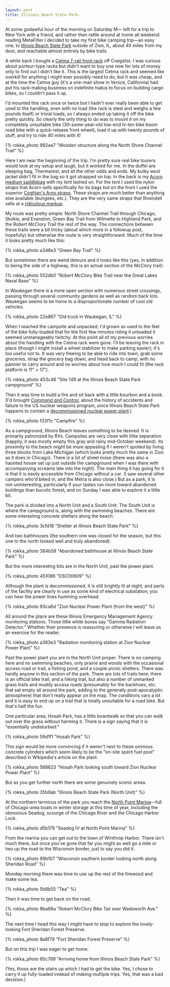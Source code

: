```yaml
---
layout: post
title: Illinois Beach State Park.
---
```


At some godawful hour of the morning on Saturday M&mdash; left for a trip to New York with a friend, and rather than rattle around at home all weekend reading MetaFilter I decided to take my first bike camping trip&mdash;an easy one, to <a href="http://dnr.state.il.us/Lands/landmgt/parks/R2/ILBEACH.HTM">Illinois Beach State Park</a> outside of Zion, IL, about 40 miles from my door, and reachable almost entirely by bike trails.

A while back I bought a <a href="http://cetmacargo.com/products/7-rail-cetma-rack">Cetma 7-rail front rack</a> off Craigslist. I was curious about porteur-type racks but didn't want to buy one new for lots of money only to find out I didn't like it. This is the largest Cetma rack and seemed like overkill for anything I might ever possibly need to do, but it was cheap, and at the time the Cetma guy (it's a one-man show in Venice, California) had put his rack-making business on indefinite hiatus to focus on building cargo bikes, so I couldn't pass it up.

I'd mounted this rack once or twice but I hadn't ever really been able to get used to the handling, even with no load (the rack is steel and weighs a few pounds itself) or trivial loads, so I always ended up taking it off the bike pretty quickly. So clearly the only thing to do was to mount it on my completely unsuitable bike (30-some-year-old low-end hi-ten bike boom road bike with a quick-release front wheel), load it up with twenty pounds of stuff, and try to ride 40 miles with it!

{% rokka_photo 992ae7 "Wooden structure along the North Shore Channel Trail" %}

Here I am near the beginning of the trip. I'm pretty sure real bike tourers would look at my setup and laugh, but it worked for me. In the duffel are sleeping bag, Thermarest, and all the other odds and ends. My bulky wool jacket didn't fit in the bag so it got strapped on top. In the back is my <a href="http://www.acornbags.com/medbag.html">Acorn medium saddlebag</a> with my tent lashed on. For the tent I used the nylon straps that Acorn sells specifically for its bags but on the front I used the superior <a href="http://www.coghlans.com/products/60-inch-arno-straps-8460">Coghlan's Arno straps</a>. These straps are much better than anything else available (bungees, etc.). They are the very same straps that Rivendell sells at a <a href="http://www.rivbike.com/product-p/m3.htm">ridiculous markup</a>.

My route was pretty simple: North Shore Channel Trail through Chicago, Skokie, and Evanston, Green Bay Trail from Wilmette to Highland Park, and the Robert McClory Trail the rest of the way. The connections between these trails were a bit tricky (about which more in a followup post, hopefully) but otherwise the route is very straightforward. Much of the time it looks pretty much like this:

{% rokka_photo a348e3 "Green Bay Trail" %}

But sometimes there are weird detours and it looks like this (yes, in addition to being the side of a highway, this is an actual section of the McClory trail):

{% rokka_photo 552db0 "Robert McClory Bike Trail near the Great Lakes Naval Base" %}

In Waukegan there is a more open section with numerous street crossings, passing through several community gardens as well as random back lots. Waukegan seems to be home to a disproportionate number of cool old vehicles.

{% rokka_photo 22e867 "Old truck in Waukegan, IL" %}

When I reached the campsite and unpacked, I'd grown so used to the feel of the bike fully-loaded that for the first few minutes riding it unloaded it seemed unmanageably twitchy. At this point all of my previous worries about the handling with the Cetma rack were gone. I'll be leaving the rack in place (though I might install a wheel stabilizer to make parking easier); it's too useful not to. It was very freeing to be able to ride into town, grab some groceries, strap the grocery bag down, and head back to camp, with no pannier to carry around and no worries about how much I could fit (the rack platform is 11" &times; 17").

{% rokka_photo 453c46 "Site 149 at the Illinois Beach State Park campground" %}

Then it was time to build a fire and sit back with a little bourbon and a book. (I'd brought <a href="http://www.amazon.com/Command-Control-Damascus-Accident-Illusion/dp/1594202273"><i>Command and Control</i></a>, about the history of accidents and failure in the US nuclear weapons program, since Illinois Beach State Park happens to contain a <a href="http://en.wikipedia.org/wiki/Zion_Nuclear_Power_Station">decommissioned nuclear power plant</a>.)

{% rokka_photo f33f1c "Campfire" %}

As a campground, Illinois Beach leaves something to be desired. It is primarily patronized by RVs. Campsites are very close with little separation (happily, it was mostly empty this gray and rainy mid-October weekend). Its proximity to the beach might be more appealing if I weren't spoiled by living three blocks from Lake Michigan (which looks pretty much the same in Zion as it does in Chicago). There is a lot of street noise (there was also a haunted house set up just outside the campground when I was there with accompanying screams late into the night). The main thing it has going for it is that it is easily accessible from Chicago without a car. (I saw several other campers who'd biked in, and the Metra is also close.) But as a park, it is not-uninteresting, particularly if your tastes run more toward abandoned buildings than bucolic forest, and on Sunday I was able to explore it a little bit.

The park is divided into a North Unit and a South Unit. The South Unit is where the campground is, along with the swimming beaches. There are some interesting concrete shelters along the beach:

{% rokka_photo 3cfd18 "Shelter at Illinois Beach State Park" %}

And two bathhouses (the southern one was closed for the season, but this one to the north looked well and truly abandoned):

{% rokka_photo 384b58 "Abandoned bathhouse at Illinois Beach State Park" %}

But the more interesting bits are in the North Unit, past the power plant.

{% rokka_photo 451086 "DSC00609" %}

Although the plant is decommissioned, it is still brightly lit at night, and parts of the facility are clearly in use as some kind of electrical substation; you can hear the power lines humming overhead.

{% rokka_photo 93ca6d "Zion Nuclear Power Plant (from the west)" %}

All around the place are these Illinois Emergency Management Agency monitoring stations. Those little white boxes say "Gamma Radiation Detector." Whether their presence is reassuring or otherwise I will leave as an exercise for the reader.

{% rokka_photo a383e3 "Radiation monitoring station at Zion Nuclear Power Plant" %}

Past the power plant you are in the North Unit proper. There is no camping here and no swimming beaches, only prairie and woods with the occasional access road or trail, a fishing pond, and a couple picnic shelters. There was hardly anyone in this section of the park. There are lots of trails here; there is an official bike trail, and a hiking trail, but also a number of unmarked grass trails and muddy access roads (presumably for the backhoes, etc. that sat empty all around the park, adding to the generally post-apocalyptic atmosphere) that don't really appear on the map. The conditions vary a lot and it is easy to end up on a trail that is totally unsuitable for a road bike. But that's half the fun.

One particular area, Hosah Park, has a little boardwalk so that you can walk out over the grass without harming it. There is a sign saying that it is "essentially undisturbed:"

{% rokka_photo 59d1f1 "Hosah Park" %}

This sign would be more convincing if it weren't next to these ominous concrete cylinders which seem likely to be the "on-site spent fuel pool" described in Wikipedia's article on the plant.

{% rokka_photo 568623 "Hosah Park looking south toward Zion Nuclear Power Plant" %}

But as you get further north there are some genuinely scenic areas.

{% rokka_photo 35b9ab "Illinois Beach State Park (North Unit)" %}

At the northern terminus of the park you reach the <a href="http://npmonline.com/">North Point Marina</a>&mdash;full of Chicago-area boats in winter storage at this time of year, including the obnoxious Seadog, scourge of the Chicago River and the Chicago Harbor Lock.

{% rokka_photo d5b179 "Seadog IV at North Point Marina" %}

From the marina you can get out to the town of Winthrop Harbor. There isn't much there, but once you've gone that far you might as well go a mile or two up the road to the Wisconsin border, just to say you did it.

{% rokka_photo 99b107 "Wisconsin southern border looking north along Sheridan Road" %}

Monday morning there was time to use up the rest of the firewood and make some tea.

{% rokka_photo 5b8b55 "Tea" %}

Then it was time to get back on the road.

{% rokka_photo 9ba66a "Robert McClory Bike Tail over Wadsworth Ave." %}

The next time I head this way I might have to stop to explore the lovely-looking Fort Sheridan Forest Preserve.

{% rokka_photo 8a8f79 "Fort Sheridan Forest Preserve" %}

But on this trip I was eager to get home.

{% rokka_photo 65c789 "Arriving home from Illinois Beach State Park" %}

(Yes, those are the stairs up which I had to get the bike. Yes, I chose to carry it up fully-loaded instead of making multiple trips. Yes, that was a bad decision.)
